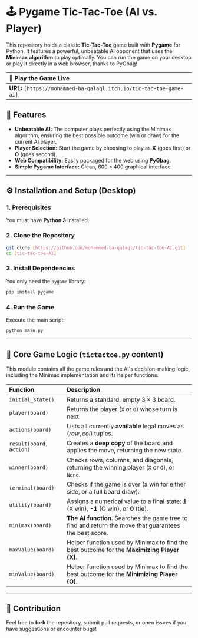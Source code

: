# 🕹️ Pygame Tic-Tac-Toe (AI vs. Player)

This repository holds a classic **Tic-Tac-Toe** game built with **Pygame** for Python. It features a powerful, unbeatable AI opponent that uses the **Minimax algorithm** to play optimally. You can run the game on your desktop or play it directly in a web browser, thanks to PyGbag!

| **🚀 Play the Game Live** |
| :--- |
| **URL:** `[https://mohammed-ba-qalaql.itch.io/tic-tac-toe-game-ai]`|

## 🌟 Features

* **Unbeatable AI:** The computer plays perfectly using the Minimax algorithm, ensuring the best possible outcome (win or draw) for the current AI player.
* **Player Selection:** Start the game by choosing to play as **X** (goes first) or **O** (goes second).
* **Web Compatibility:** Easily packaged for the web using **PyGbag**.
* **Simple Pygame Interface:** Clean, $600 \times 400$ graphical interface.

***

## ⚙️ Installation and Setup (Desktop)

### 1. Prerequisites

You must have **Python 3** installed.

### 2. Clone the Repository

```bash
git clone [https://github.com/mohammed-ba-qalaql/tic-tac-toe-AI.git]
cd [tic-tac-toe-AI]
````

### 3\. Install Dependencies

You only need the `pygame` library:

```bash
pip install pygame
```

### 4\. Run the Game

Execute the main script:

```bash
python main.py
```

-----

## 🧠 Core Game Logic (`tictactoe.py` content)

This module contains all the game rules and the AI's decision-making logic, including the Minimax implementation and its helper functions.

| Function | Description |
| :--- | :--- |
| `initial_state()` | Returns a standard, empty $3 \times 3$ board. |
| `player(board)` | Returns the player (`X` or `O`) whose turn is next. |
| `actions(board)` | Lists all currently **available** legal moves as $(row, col)$ tuples. |
| `result(board, action)` | Creates a **deep copy** of the board and applies the move, returning the new state. |
| `winner(board)` | Checks rows, columns, and diagonals, returning the winning player (`X` or `O`), or `None`. |
| `terminal(board)` | Checks if the game is over (a win for either side, or a full board draw). |
| `utility(board)` | Assigns a numerical value to a final state: **1** (X win), **-1** (O win), or **0** (tie). |
| `minimax(board)` | **The AI function.** Searches the game tree to find and return the move that guarantees the best score. |
| `maxValue(board)` | Helper function used by Minimax to find the best outcome for the **Maximizing Player (X)**. |
| `minValue(board)` | Helper function used by Minimax to find the best outcome for the **Minimizing Player (O)**. |

-----

## 🤝 Contribution

Feel free to **fork** the repository, submit pull requests, or open issues if you have suggestions or encounter bugs\!
